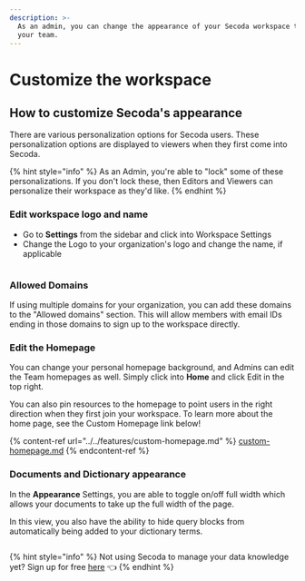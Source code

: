 ```yaml
---
description: >-
  As an admin, you can change the appearance of your Secoda workspace to suit
  your team.
---
```


# Customize the workspace

## **How to customize Secoda's appearance** <a href="#h_3a4bfd6458" id="h_3a4bfd6458"></a>

There are various personalization options for Secoda users. These personalization options are displayed to viewers when they first come into Secoda.

{% hint style="info" %}
As an Admin, you're able to "lock" some of these personalizations. If you don't lock these, then Editors and Viewers can personalize their workspace as they'd like.
{% endhint %}

### **Edit workspace logo and name**

* Go to **Settings** from the sidebar and click into Workspace Settings
* Change the Logo to your organization's logo and change the name, if applicable

<figure><img src="https://secoda-public-media-assets.s3.amazonaws.com/Screenshot%202023-05-30%20at%203.08.27%20PM.png" alt=""><figcaption></figcaption></figure>

### Allowed Domains

If using multiple domains for your organization, you can add these domains to the "Allowed domains" section. This will allow members with email IDs ending in those domains to sign up to the workspace directly.&#x20;

### Edit the Homepage

You can change your personal homepage background, and Admins can edit the Team homepages as well. Simply click into **Home** and click Edit in the top right.

You can also pin resources to the homepage to point users in the right direction when they first join your workspace. To learn more about the home page, see the Custom Homepage link below!

{% content-ref url="../../features/custom-homepage.md" %}
[custom-homepage.md](../../features/custom-homepage.md)
{% endcontent-ref %}

### Documents and Dictionary appearance

In the **Appearance** Settings, you are able to toggle on/off full width which allows your documents to take up the full width of the page.

In this view, you also have the ability to hide query blocks from automatically being added to your dictionary terms.

<figure><img src="../../.gitbook/assets/Screenshot 2023-11-01 at 9.54.24 AM.png" alt=""><figcaption></figcaption></figure>

{% hint style="info" %}
Not using Secoda to manage your data knowledge yet? Sign up for free [here](https://app.secoda.co) 👈
{% endhint %}
